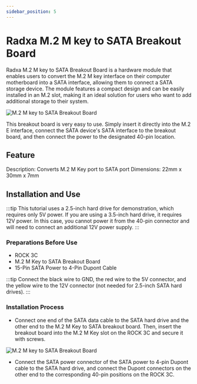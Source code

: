 ```yaml
---
sidebar_position: 5
---
```


# Radxa M.2 M key to SATA Breakout Board

Radxa M.2 M key to SATA Breakout Board is a hardware module that enables users to convert the M.2 M key interface on their computer motherboard into a SATA interface, allowing them to connect a SATA storage device. The module features a compact design and can be easily installed in an M.2 slot, making it an ideal solution for users who want to add additional storage to their system.

![M.2 M key to SATA Breakout Board](/img/accessories/m2m-to-sata-1.webp)

This breakout board is very easy to use. Simply insert it directly into the M.2 E interface, connect the SATA device's SATA interface to the breakout board, and then connect the power to the designated 40-pin location.

## Feature

Description: Converts M.2 M Key port to SATA port
Dimensions: 22mm x 30mm x 7mm

## Installation and Use

:::tip
This tutorial uses a 2.5-inch hard drive for demonstration, which requires only 5V power. If you are using a 3.5-inch hard drive, it requires 12V power. In this case, you cannot power it from the 40-pin connector and will need to connect an additional 12V power supply.
:::

### Preparations Before Use

- ROCK 3C
- M.2 M Key to SATA Breakout Board
- 15-Pin SATA Power to 4-Pin Dupont Cable

:::tip
Connect the black wire to GND, the red wire to the 5V connector, and the yellow wire to the 12V connector (not needed for 2.5-inch SATA hard drives).
:::

### Installation Process

- Connect one end of the SATA data cable to the SATA hard drive and the other end to the M.2 M Key to SATA breakout board. Then, insert the breakout board into the M.2 M Key slot on the ROCK 3C and secure it with screws.

![M.2 M key to SATA Breakout Board](/img/accessories/m2e-to-sata-4.webp)

- Connect the SATA power connector of the SATA power to 4-pin Dupont cable to the SATA hard drive, and connect the Dupont connectors on the other end to the corresponding 40-pin positions on the ROCK 3C.
